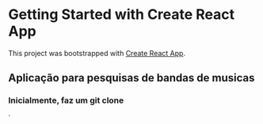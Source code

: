# Getting Started with Create React App

This project was bootstrapped with [Create React App](https://github.com/facebook/create-react-app).
## Aplicação para pesquisas de bandas de musicas

### Inicialmente, faz um git clone
`
